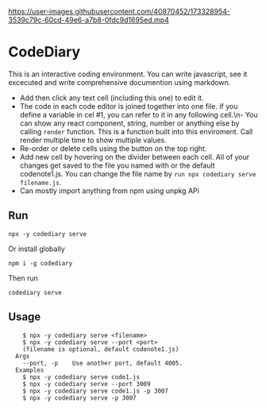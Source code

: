 https://user-images.githubusercontent.com/40870452/173328954-3539c79c-60cd-49e6-a7b8-0fdc9d1695ed.mp4

# CodeDiary

This is an interactive coding environment. You can write javascript, see it excecuted and write comprehensive documention using markdown.
- Add then click any text cell (including this one) to edit it.
-  The code in each code editor is joined together into one file. if you define a variable in cel #1, you can refer to it in any following cell.\n- You can show any react component, string, number or anything else by calling `render` function. This is a function built into this enviroment. Call render multiple time to show multiple values.
-  Re-order or delete cells using the button on the top right.
-  Add new cell by hovering on the divider between each cell. All of your changes get saved to the file you named with or the default codenote1.js. You can change the file name by `run npx codediary serve filename.js`. 
-  Can mostly import anything from npm using unpkg APi


## Run
```
npx -y codediary serve
```

Or install globally

```
npm i -g codediary 
```

Then run

```
codediary serve
```


## Usage

```
    $ npx -y codediary serve <filename>
    $ npx -y codediary serve --port <port>
    (filename is optional, default codenote1.js)
  Args
    --port, -p    Use another port, default 4005.
  Examples
    $ npx -y codediary serve code1.js
    $ npx -y codediary serve --port 3009
    $ npx -y codediary serve code1.js -p 3007
    $ npx -y codediary serve -p 3007
```
